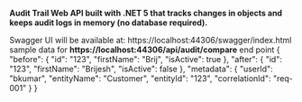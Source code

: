 **Audit Trail Web API built with .NET 5 that tracks changes in objects and keeps audit logs in memory (no database required).**


Swagger UI will be available at:
https://localhost:44306/swagger/index.html
sample data for **https://localhost:44306/api/audit/compare** end point
{
  "before": { "id": "123", "firstName": "Brij", "isActive": true },
  "after": { "id": "123", "firstName": "Brijesh", "isActive": false },
  "metadata": {
    "userId": "bkumar",
    "entityName": "Customer",
    "entityId": "123",
    "correlationId": "req-001"
  }
}

